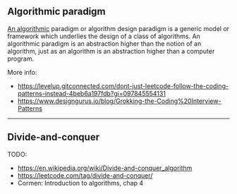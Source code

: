 ## Algorithmic paradigm

[An algorithmic][1] paradigm or algorithm design paradigm is a generic model or framework which underlies the design of a class of algorithms. An algorithmic paradigm is an abstraction higher than the notion of an algorithm, just as an algorithm is an abstraction higher than a computer program.

More info:

- https://levelup.gitconnected.com/dont-just-leetcode-follow-the-coding-patterns-instead-4beb6a197fdb?gi=097845554131
- https://www.designgurus.io/blog/Grokking-the-Coding%20Interview-Patterns

---

## Divide-and-conquer

TODO:

- https://en.wikipedia.org/wiki/Divide-and-conquer_algorithm
- https://leetcode.com/tag/divide-and-conquer/
- Cormen: Introduction to algorithms, chap 4

[1]: https://en.wikipedia.org/wiki/Algorithmic_paradigm
